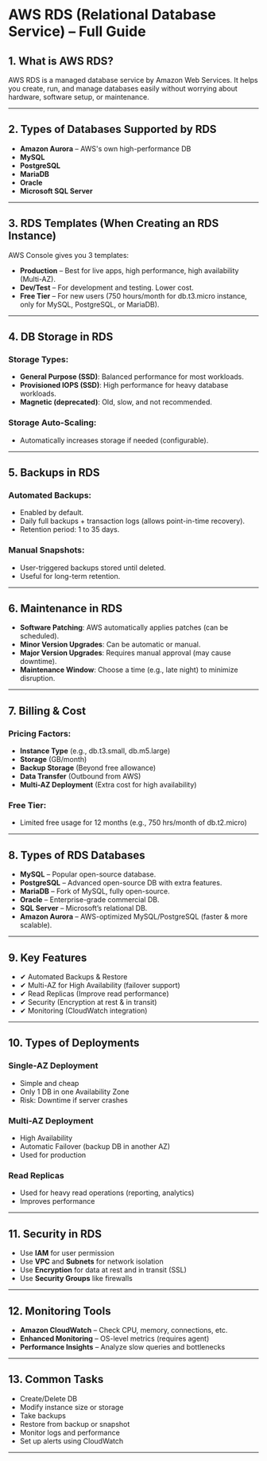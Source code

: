 
# AWS RDS (Relational Database Service) – Full Guide

## 1. What is AWS RDS?
AWS RDS is a managed database service by Amazon Web Services. It helps you create, run, and manage databases easily without worrying about hardware, software setup, or maintenance.

---

## 2. Types of Databases Supported by RDS
- **Amazon Aurora** – AWS's own high-performance DB
- **MySQL**
- **PostgreSQL**
- **MariaDB**
- **Oracle**
- **Microsoft SQL Server**

---

## 3. RDS Templates (When Creating an RDS Instance)
AWS Console gives you 3 templates:
- **Production** – Best for live apps, high performance, high availability (Multi-AZ).
- **Dev/Test** – For development and testing. Lower cost.
- **Free Tier** – For new users (750 hours/month for db.t3.micro instance, only for MySQL, PostgreSQL, or MariaDB).

---

## 4. DB Storage in RDS

### Storage Types:
- **General Purpose (SSD)**: Balanced performance for most workloads.
- **Provisioned IOPS (SSD)**: High performance for heavy database workloads.
- **Magnetic (deprecated)**: Old, slow, and not recommended.

### Storage Auto-Scaling:
- Automatically increases storage if needed (configurable).

---

## 5. Backups in RDS

### Automated Backups:
- Enabled by default.
- Daily full backups + transaction logs (allows point-in-time recovery).
- Retention period: 1 to 35 days.

### Manual Snapshots:
- User-triggered backups stored until deleted.
- Useful for long-term retention.

---

## 6. Maintenance in RDS

- **Software Patching**: AWS automatically applies patches (can be scheduled).
- **Minor Version Upgrades**: Can be automatic or manual.
- **Major Version Upgrades**: Requires manual approval (may cause downtime).
- **Maintenance Window**: Choose a time (e.g., late night) to minimize disruption.

---

## 7. Billing & Cost

### Pricing Factors:
- **Instance Type** (e.g., db.t3.small, db.m5.large)
- **Storage** (GB/month)
- **Backup Storage** (Beyond free allowance)
- **Data Transfer** (Outbound from AWS)
- **Multi-AZ Deployment** (Extra cost for high availability)

### Free Tier:
- Limited free usage for 12 months (e.g., 750 hrs/month of db.t2.micro)

---

## 8. Types of RDS Databases

- **MySQL** – Popular open-source database.
- **PostgreSQL** – Advanced open-source DB with extra features.
- **MariaDB** – Fork of MySQL, fully open-source.
- **Oracle** – Enterprise-grade commercial DB.
- **SQL Server** – Microsoft’s relational DB.
- **Amazon Aurora** – AWS-optimized MySQL/PostgreSQL (faster & more scalable).

---

## 9. Key Features
- ✔ Automated Backups & Restore
- ✔ Multi-AZ for High Availability (failover support)
- ✔ Read Replicas (Improve read performance)
- ✔ Security (Encryption at rest & in transit)
- ✔ Monitoring (CloudWatch integration)

---

## 10. Types of Deployments

### Single-AZ Deployment
- Simple and cheap
- Only 1 DB in one Availability Zone
- Risk: Downtime if server crashes

### Multi-AZ Deployment
- High Availability
- Automatic Failover (backup DB in another AZ)
- Used for production

### Read Replicas
- Used for heavy read operations (reporting, analytics)
- Improves performance

---

## 11. Security in RDS
- Use **IAM** for user permission
- Use **VPC** and **Subnets** for network isolation
- Use **Encryption** for data at rest and in transit (SSL)
- Use **Security Groups** like firewalls

---

## 12. Monitoring Tools
- **Amazon CloudWatch** – Check CPU, memory, connections, etc.
- **Enhanced Monitoring** – OS-level metrics (requires agent)
- **Performance Insights** – Analyze slow queries and bottlenecks

---

## 13. Common Tasks
- Create/Delete DB
- Modify instance size or storage
- Take backups
- Restore from backup or snapshot
- Monitor logs and performance
- Set up alerts using CloudWatch

---